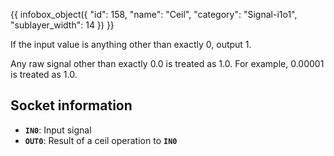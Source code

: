 {{ infobox_object({
	"id": 158,
	"name": "Ceil",
	"category": "Signal-i1o1",
	"sublayer_width": 14
}) }}

If the input value is anything other than exactly 0, output 1.

Any raw signal other than exactly 0.0 is treated as 1.0. For example, 0.00001 is treated as 1.0.

## Socket information
- **`IN0`**: Input signal
- **`OUT0`**: Result of a ceil operation to **`IN0`**